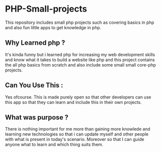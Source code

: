 # PHP-Small-projects
This repository includes small php projects such as covering basics in php and also fun little apps to get knowledge in php.

## Why Learned php ?
It's kinda funny but i learned php for increasing my web development skills and know what it takes to build a website like php and this project contains the all php basics from scratch and also include some small small core-php projects.

## Can You Use This :
Yes ofcourse. This is made purely open so that other developers can use this app so that they can learn and include this in their own projects.

## What was purpose ?
There is nothing important for me more than gaining more knowlede and learning new technologies so that i can update myself and other people with what is present in today's scenario. Moreover so that I can guide anyone what to learn and which thing suits them.
